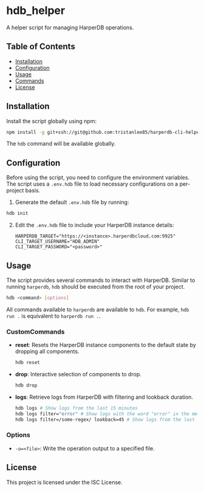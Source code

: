 # hdb_helper

A helper script for managing HarperDB operations.

## Table of Contents

- [Installation](#installation)
- [Configuration](#configuration)
- [Usage](#usage)
- [Commands](#commands)
- [License](#license)

## Installation

Install the script globally using npm:

```bash
npm install -g git+ssh://git@github.com:tristanlee85/harperdb-cli-helper.git#main
```

The `hdb` command will be available globally.

## Configuration

Before using the script, you need to configure the environment variables. The script uses a `.env.hdb` file to load necessary configurations on a per-project basis.

1. Generate the default `.env.hdb` file by running:

```bash
hdb init
```

2. Edit the `.env.hdb` file to include your HarperDB instance details:

   ```plaintext
   HARPERDB_TARGET="https://<instance>.harperdbcloud.com:9925"
   CLI_TARGET_USERNAME="HDB_ADMIN"
   CLI_TARGET_PASSWORD="<password>"
   ```

## Usage

The script provides several commands to interact with HarperDB. Similar to running `harperdb`, `hdb` should be executed from the root of your project.

```bash
hdb <command> [options]
```

All commands available to `harperdb` are available to `hdb`. For example, `hdb run .` is equivalent to `harperdb run .`.

### CustomCommands

- **reset**: Resets the HarperDB instance components to the default state by dropping all components.
  ```bash
  hdb reset
  ```
- **drop**: Interactive selection of components to drop.
  ```bash
  hdb drop
  ```
- **logs**: Retrieve logs from HarperDB with filtering and lookback duration.
  ```bash
  hdb logs # Show logs from the last 15 minutes
  hdb logs filter="error" # Show logs with the word "error" in the message
  hdb logs filter=/some-regex/ lookback=45 # Show logs from the last 45 minutes matching the expression in the message
  ```

### Options

- `-o=<file>`: Write the operation output to a specified file.

## License

This project is licensed under the ISC License.
